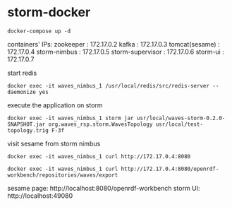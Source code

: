 # storm-docker

```
docker-compose up -d
```
containers' IPs:
zookeeper :        172.17.0.2
kafka :            172.17.0.3
tomcat(sesame) :   172.17.0.4
storm-nimbus :     172.17.0.5
storm-supervisor : 172.17.0.6
storm-ui :         172.17.0.7

start redis
```
docker exec -it waves_nimbus_1 /usr/local/redis/src/redis-server --daemonize yes
```
execute the application on storm
```
docker exec -it waves_nimbus_1 storm jar usr/local/waves-storm-0.2.0-SNAPSHOT.jar org.waves_rsp.storm.WavesTopology usr/local/test-topology.trig F-3f
```
visit sesame from storm nimbus
```
docker exec -it waves_nimbus_1 curl http://172.17.0.4:8080

docker exec -it waves_nimbus_1 curl http://172.17.0.4:8080/openrdf-workbench/repositories/waves/export
```
sesame page: http://localhost:8080/openrdf-workbench
storm UI: http://localhost:49080

